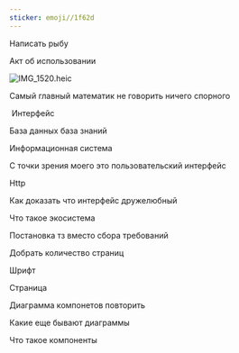 ```yaml
---
sticker: emoji//1f62d
---
```

Написать рыбу

Акт об использовании

![IMG_1520.heic](blob:capacitor://localhost/18dcd5f8-8c6d-4292-8727-d7a16cc4e3ec)

  

Самый главный математик не говорить ничего спорного

 Интерфейс

База данных база знаний

Информационная система

С точки зрения моего это пользовательский интерфейс 

Http

Как доказать что интерфейс дружелюбный

Что такое экосистема

Постановка тз вместо сбора требований 

Добрать количество страниц 

Шрифт 

Страница

Диаграмма компонетов повторить

Какие еще бывают диаграммы

Что такое компоненты